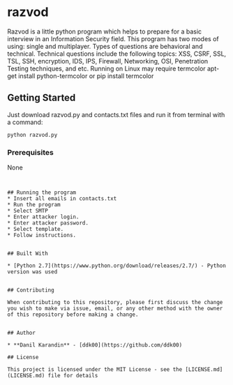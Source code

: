 # razvod

Razvod is a little python program which helps to prepare for a basic interview in an Information Security field.
This program has two modes of using: single and multiplayer.
Types of questions are behavioral and technical.
Technical questions include the following topics: XSS, CSRF, SSL, TSL, SSH, encryption, IDS, IPS, Firewall, Networking, OSI, Penetration Testing techniques, and etc. 
Running on Linux may require termcolor
  apt-get install python-termcolor
    or
  pip install termcolor

## Getting Started

Just download razvod.py and contacts.txt files and run it from terminal with a command:
```
python razvod.py
```

### Prerequisites

None
```


## Running the program
* Insert all emails in contacts.txt
* Run the program
* Select SMTP
* Enter attacker login.
* Enter attacker password.
* Select template.
* Follow instructions.


## Built With

* [Python 2.7](https://www.python.org/download/releases/2.7/) - Python version was used


## Contributing

When contributing to this repository, please first discuss the change you wish to make via issue, email, or any other method with the owner of this repository before making a change.


## Author

* **Danil Karandin** - [ddk00](https://github.com/ddk00)

## License

This project is licensed under the MIT License - see the [LICENSE.md](LICENSE.md) file for details


